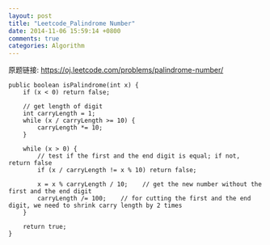 ```yaml
---
layout: post
title: "Leetcode_Palindrome Number"
date: 2014-11-06 15:59:14 +0800
comments: true
categories: Algorithm
---
```


原题链接: https://oj.leetcode.com/problems/palindrome-number/

<!-- more -->

    public boolean isPalindrome(int x) {
		if (x < 0) return false;

		// get length of digit
		int carryLength = 1;
		while (x / carryLength >= 10) {
			carryLength *= 10;
		}
		
		while (x > 0) {
			// test if the first and the end digit is equal; if not, return false
			if (x / carryLength != x % 10) return false;
			
			x = x % carryLength / 10;    // get the new number without the first and the end digit
			carryLength /= 100;    // for cutting the first and the end digit, we need to shrink carry length by 2 times
		}
		
		return true;
    }
